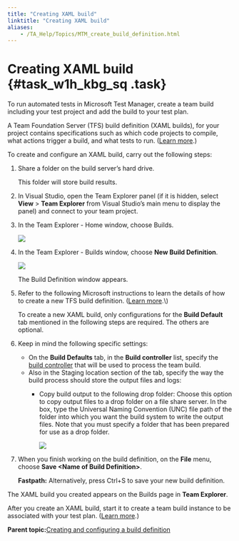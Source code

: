 ```yaml
--- 
title: "Creating XAML build"
linktitle: "Creating XAML build"
aliases: 
    - /TA_Help/Topics/MTM_create_build_definition.html
---
```

# Creating XAML build {#task_w1h_kbg_sq .task}

To run automated tests in Microsoft Test Manager, create a team build including your test project and add the build to your test plan.

A Team Foundation Server \(TFS\) build definition \(XAML builds\), for your project contains specifications such as which code projects to compile, what actions trigger a build, and what tests to run. \([Learn more](https://msdn.microsoft.com/library/ms181709%28v=vs.120%29.aspx).\)

To create and configure an XAML build, carry out the following steps:

1.  Share a folder on the build server’s hard drive.

    This folder will store build results.

2.  In Visual Studio, open the Team Explorer panel \(if it is hidden, select **View** \> **Team Explorer** from Visual Studio’s main menu to display the panel\) and connect to your team project.

3.  In the Team Explorer - Home window, choose Builds.

    ![](../Images/VS_create_build_definition.png)

4.  In the Team Explorer - Builds window, choose **New Build Definition**.

    ![](../Images/VS_new_build_definition.png)

    The Build Definition window appears.

5.  Refer to the following Microsoft instructions to learn the details of how to create a new TFS build definition. \([Learn more](https://msdn.microsoft.com/en-us/library/ms181716(v=vs.120).aspx).\)

    To create a new XAML build, only configurations for the **Build Default** tab mentioned in the following steps are required. The others are optional.

6.  Keep in mind the following specific settings:

    -   On the **Build Defaults** tab, in the **Build controller** list, specify the [build controller](ug_MTM_config_build_controller.html) that will be used to process the team build.
    -   Also in the Staging location section of the tab, specify the way the build process should store the output files and logs:
        -   Copy build output to the following drop folder: Choose this option to copy output files to a drop folder on a file share server. In the box, type the Universal Naming Convention \(UNC\) file path of the folder into which you want the build system to write the output files. Note that you must specify a folder that has been prepared for use as a drop folder.

            ![](../Images/VS_new_build_definition_config.png)

7.  When you finish working on the build definition, on the **File** menu, choose **Save <Name of Build Definition\>**.

    **Fastpath:** Alternatively, press Ctrl+S to save your new build definition.


The XAML build you created appears on the Builds page in **Team Explorer**.

After you create an XAML build, start it to create a team build instance to be associated with your test plan. \([Learn more](MTM_queue_XAML_build.html).\)

**Parent topic:**[Creating and configuring a build definition](../../TA_Help/Topics/ug_MTM_build_definition.html)

